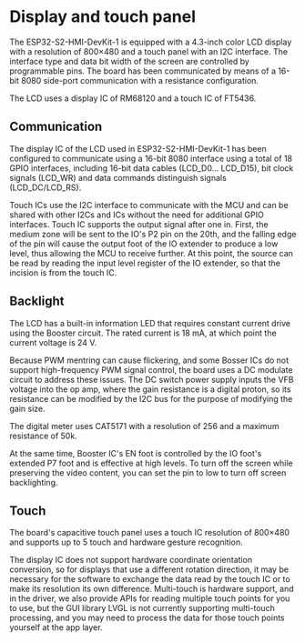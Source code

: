 # Display and touch panel

The ESP32-S2-HMI-DevKit-1 is equipped with a 4.3-inch color LCD display with a resolution of 800×480 and a touch panel with an I2C interface. The interface type and data bit width of the screen are controlled by programmable pins. The board has been communicated by means of a 16-bit 8080 side-port communication with a resistance configuration.

The LCD uses a display IC of RM68120 and a touch IC of FT5436.

## Communication

The display IC of the LCD used in ESP32-S2-HMI-DevKit-1 has been configured to communicate using a 16-bit 8080 interface using a total of 18 GPIO interfaces, including 16-bit data cables (LCD_D0... LCD_D15), bit clock signals (LCD_WR) and data commands distinguish signals (LCD_DC/LCD_RS).

Touch ICs use the I2C interface to communicate with the MCU and can be shared with other I2Cs and ICs without the need for additional GPIO interfaces. Touch IC supports the output signal after one in. First, the medium zone will be sent to the IO's P2 pin on the 20th, and the falling edge of the pin will cause the output foot of the IO extender to produce a low level, thus allowing the MCU to receive further. At this point, the source can be read by reading the input level register of the IO extender, so that the incision is from the touch IC.

## Backlight

The LCD has a built-in information LED that requires constant current drive using the Booster circuit. The rated current is 18 mA, at which point the current voltage is 24 V.

Because PWM mentring can cause flickering, and some Bosser ICs do not support high-frequency PWM signal control, the board uses a DC modulate circuit to address these issues. The DC switch power supply inputs the VFB voltage into the op amp, where the gain resistance is a digital proton, so its resistance can be modified by the I2C bus for the purpose of modifying the gain size.

The digital meter uses CAT5171 with a resolution of 256 and a maximum resistance of 50k.

At the same time, Booster IC's EN foot is controlled by the IO foot's extended P7 foot and is effective at high levels. To turn off the screen while preserving the video content, you can set the pin to low to turn off screen backlighting.

## Touch

The board's capacitive touch panel uses a touch IC resolution of 800×480 and supports up to 5 touch and hardware gesture recognition.

The display IC does not support hardware coordinate orientation conversion, so for displays that use a different rotation direction, it may be necessary for the software to exchange the data read by the touch IC or to make its resolution its own difference. Multi-touch is hardware support, and in the driver, we also provide APIs for reading multiple touch points for you to use, but the GUI library LVGL is not currently supporting multi-touch processing, and you may need to process the data for those touch points yourself at the app layer.
